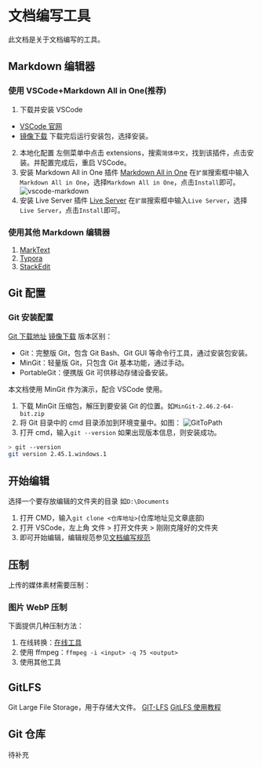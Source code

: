 # 文档编写工具

此文档是关于文档编写的工具。

## Markdown 编辑器

### 使用 VSCode+Markdown All in One(推荐)

1. 下载并安装 VSCode

- [VSCode 官网](https://code.visualstudio.com)
- [镜像下载](https://www.baihezi.com/vscode/download)
  下载完后运行安装包，选择安装。

2. 本地化配置
   左侧菜单中点击 extensions，搜索`简体中文`，找到该插件，点击安装。并配置完成后，重启 VSCode。
3. 安装 Markdown All in One 插件
   [Markdown All in One](https://marketplace.visualstudio.com/items?itemName=yzhang.markdown-all-in-one)
   在`扩展`搜索框中输入`Markdown All in One`，选择`Markdown All in One`，点击`Install`即可。
   ![vscode-markdown](/media/img/vscode-markdown.webp)
4. 安装 Live Server 插件
   [Live Server](https://marketplace.visualstudio.com/items?itemName=ritwickdey.LiveServer)
   在`扩展`搜索框中输入`Live Server`，选择`Live Server`，点击`Install`即可。

### 使用其他 Markdown 编辑器

1. [MarkText](https://github.com/marktext/marktext)
2. [Typora](https://typora.io/)
3. [StackEdit](https://stackedit.io/)

## Git 配置

### Git 安装配置

[Git 下载地址](https://git-scm.com/downloads)
[镜像下载](https://mirrors.tuna.tsinghua.edu.cn/github-release/git-for-windows/git/LatestRelease/)
版本区别：

- Git：完整版 Git，包含 Git Bash、Git GUI 等命令行工具，通过安装包安装。
- MinGit：轻量版 Git，只包含 Git 基本功能，通过手动。
- PortableGit：便携版 Git 可供移动存储设备安装。

本文档使用 MinGit 作为演示，配合 VSCode 使用。

1. 下载 MinGit 压缩包，解压到要安装 Git 的位置。如`MinGit-2.46.2-64-bit.zip`
2. 将 Git 目录中的 cmd 目录添加到环境变量中。如图：
   ![GitToPath](/media/img/config-path.webp)
3. 打开 cmd，输入`git --version` 如果出现版本信息，则安装成功。

```bash
> git --version
git version 2.45.1.windows.1
```

## 开始编辑

选择一个要存放编辑的文件夹的目录 如`D:\Documents`

1. 打开 CMD，输入`git clone <仓库地址>`(仓库地址见文章底部)
2. 打开 VSCode，左上角 文件 > 打开文件夹 > 刚刚克隆好的文件夹
3. 即可开始编辑，编辑规范参见[文档编写规范](/interior/tech/edit/spec)

## 压制

上传的媒体素材需要压制：

### 图片 WebP 压制

下面提供几种压制方法：

1. 在线转换：[在线工具](https://onlineconvertfree.com/zh/convert-format/png-to-webp/)
2. 使用 ffmpeg：`ffmpeg -i <input> -q 75 <output>`
3. 使用其他工具

## GitLFS

Git Large File Storage，用于存储大文件。
[GIT-LFS](https://git-lfs.com/)
[GitLFS 使用教程](https://www.kakunet.top/2024/11/10/GitLFS%E8%AF%A6%E8%A7%A3/)

## Git 仓库

待补充
